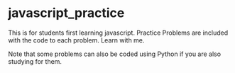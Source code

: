# javascript_practice
This is for students first learning javascript. Practice Problems are included with the code to each problem. Learn with me. 

Note that some problems can also be coded using Python if you are also studying for them.